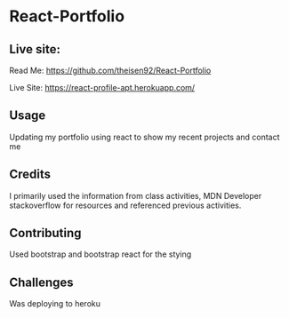 # React-Portfolio

## Live site:

Read Me:
https://github.com/theisen92/React-Portfolio

Live Site:
https://react-profile-apt.herokuapp.com/

## Usage

Updating my portfolio using react to show my recent projects and contact me

## Credits

I primarily used the information from class activities, MDN Developer stackoverflow for resources and referenced previous activities.

## Contributing

Used bootstrap and bootstrap react for the stying

## Challenges

Was deploying to heroku
